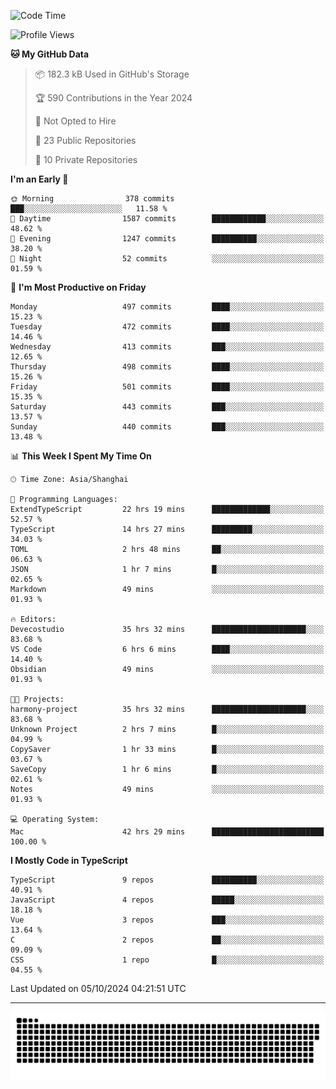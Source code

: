<!--
<picture>
  <source
    srcset="https://github-readme-stats.vercel.app/api?username=kevinxft&show_icons=true&theme=dark"
    media="(prefers-color-scheme: dark)"
  />
  <source
    srcset="https://github-readme-stats.vercel.app/api?username=kevinxft&show_icons=true"
    media="(prefers-color-scheme: light), (prefers-color-scheme: no-preference)"
  />
  <img src="https://github-readme-stats.vercel.app/api?username=kevinxft&show_icons=true" />
</picture>
-->

<!--START_SECTION:waka-->
![Code Time](http://img.shields.io/badge/Code%20Time-2%2C652%20hrs%209%20mins-blue)

![Profile Views](http://img.shields.io/badge/Profile%20Views-0-blue)

**🐱 My GitHub Data** 

> 📦 182.3 kB Used in GitHub's Storage 
 > 
> 🏆 590 Contributions in the Year 2024
 > 
> 🚫 Not Opted to Hire
 > 
> 📜 23 Public Repositories 
 > 
> 🔑 10 Private Repositories 
 > 
**I'm an Early 🐤** 

```text
🌞 Morning                378 commits         ███░░░░░░░░░░░░░░░░░░░░░░   11.58 % 
🌆 Daytime                1587 commits        ████████████░░░░░░░░░░░░░   48.62 % 
🌃 Evening                1247 commits        ██████████░░░░░░░░░░░░░░░   38.20 % 
🌙 Night                  52 commits          ░░░░░░░░░░░░░░░░░░░░░░░░░   01.59 % 
```
📅 **I'm Most Productive on Friday** 

```text
Monday                   497 commits         ████░░░░░░░░░░░░░░░░░░░░░   15.23 % 
Tuesday                  472 commits         ████░░░░░░░░░░░░░░░░░░░░░   14.46 % 
Wednesday                413 commits         ███░░░░░░░░░░░░░░░░░░░░░░   12.65 % 
Thursday                 498 commits         ████░░░░░░░░░░░░░░░░░░░░░   15.26 % 
Friday                   501 commits         ████░░░░░░░░░░░░░░░░░░░░░   15.35 % 
Saturday                 443 commits         ███░░░░░░░░░░░░░░░░░░░░░░   13.57 % 
Sunday                   440 commits         ███░░░░░░░░░░░░░░░░░░░░░░   13.48 % 
```


📊 **This Week I Spent My Time On** 

```text
🕑︎ Time Zone: Asia/Shanghai

💬 Programming Languages: 
ExtendTypeScript         22 hrs 19 mins      █████████████░░░░░░░░░░░░   52.57 % 
TypeScript               14 hrs 27 mins      █████████░░░░░░░░░░░░░░░░   34.03 % 
TOML                     2 hrs 48 mins       ██░░░░░░░░░░░░░░░░░░░░░░░   06.63 % 
JSON                     1 hr 7 mins         █░░░░░░░░░░░░░░░░░░░░░░░░   02.65 % 
Markdown                 49 mins             ░░░░░░░░░░░░░░░░░░░░░░░░░   01.93 % 

🔥 Editors: 
Devecostudio             35 hrs 32 mins      █████████████████████░░░░   83.68 % 
VS Code                  6 hrs 6 mins        ████░░░░░░░░░░░░░░░░░░░░░   14.40 % 
Obsidian                 49 mins             ░░░░░░░░░░░░░░░░░░░░░░░░░   01.93 % 

🐱‍💻 Projects: 
harmony-project          35 hrs 32 mins      █████████████████████░░░░   83.68 % 
Unknown Project          2 hrs 7 mins        █░░░░░░░░░░░░░░░░░░░░░░░░   04.99 % 
CopySaver                1 hr 33 mins        █░░░░░░░░░░░░░░░░░░░░░░░░   03.67 % 
SaveCopy                 1 hr 6 mins         █░░░░░░░░░░░░░░░░░░░░░░░░   02.61 % 
Notes                    49 mins             ░░░░░░░░░░░░░░░░░░░░░░░░░   01.93 % 

💻 Operating System: 
Mac                      42 hrs 29 mins      █████████████████████████   100.00 % 
```

**I Mostly Code in TypeScript** 

```text
TypeScript               9 repos             ██████████░░░░░░░░░░░░░░░   40.91 % 
JavaScript               4 repos             █████░░░░░░░░░░░░░░░░░░░░   18.18 % 
Vue                      3 repos             ███░░░░░░░░░░░░░░░░░░░░░░   13.64 % 
C                        2 repos             ██░░░░░░░░░░░░░░░░░░░░░░░   09.09 % 
CSS                      1 repo              █░░░░░░░░░░░░░░░░░░░░░░░░   04.55 % 
```




 Last Updated on 05/10/2024 04:21:51 UTC
<!--END_SECTION:waka-->

---

<picture>
  <source media="(prefers-color-scheme: dark)" srcset="https://raw.githubusercontent.com/kevinxft/kevinxft/output/github-contribution-grid-snake-dark.svg">
  <source media="(prefers-color-scheme: light)" srcset="https://raw.githubusercontent.com/kevinxft/kevinxft/output/github-contribution-grid-snake.svg">
  <img alt="github contribution grid snake animation" src="https://raw.githubusercontent.com/kevinxft/kevinxft/output/github-contribution-grid-snake.svg">
</picture>
